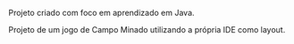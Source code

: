 Projeto criado com foco em aprendizado em Java.

Projeto de um jogo de Campo Minado utilizando a própria IDE como layout.
